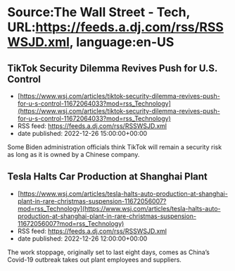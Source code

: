 # Source:The Wall Street - Tech, URL:https://feeds.a.dj.com/rss/RSSWSJD.xml, language:en-US

## TikTok Security Dilemma Revives Push for U.S. Control
 - [https://www.wsj.com/articles/tiktok-security-dilemma-revives-push-for-u-s-control-11672064033?mod=rss_Technology](https://www.wsj.com/articles/tiktok-security-dilemma-revives-push-for-u-s-control-11672064033?mod=rss_Technology)
 - RSS feed: https://feeds.a.dj.com/rss/RSSWSJD.xml
 - date published: 2022-12-26 15:00:00+00:00

Some Biden administration officials think TikTok will remain a security risk as long as it is owned by a Chinese company.

## Tesla Halts Car Production at Shanghai Plant
 - [https://www.wsj.com/articles/tesla-halts-auto-production-at-shanghai-plant-in-rare-christmas-suspension-11672056007?mod=rss_Technology](https://www.wsj.com/articles/tesla-halts-auto-production-at-shanghai-plant-in-rare-christmas-suspension-11672056007?mod=rss_Technology)
 - RSS feed: https://feeds.a.dj.com/rss/RSSWSJD.xml
 - date published: 2022-12-26 12:00:00+00:00

The work stoppage, originally set to last eight days, comes as China’s Covid-19 outbreak takes out plant employees and suppliers.

